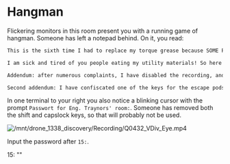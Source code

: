 # Hangman

Flickering monitors in this room present you with a running game of hangman. Someone has left a notepad behind. On it, you read:

```md
This is the sixth time I had to replace my torque grease because SOME PEOPLE have no manners, apparently. Stop stealing my stuff! Yes, it looks like strawberry yoghurt. Yes, the ingredients state 69% strawberry content, but the rest is mineral oil. No, you can't eat it.

I am sick and tired of you people eating my utility materials! So here's the deal: if you are smart enough to figure out my challenge, you may have access to my room. Take what you need then. For everyone else: should you fail to finish the game by winning, the monitoring system will start recording you. You are warned!

Addendum: after numerous complaints, I have disabled the recording, and I have been told to clarify that destroying cameras with chewing gum, hammers, laser pistols or by soaking them in mate is a offense according to Federal Galactic Regulation and can be punished. So no recording. But you still can't have my stuff without winning the game.

Second addendum: I have confiscated one of the keys for the escape pods. You can have it back when Guybrush returns my torque grease. Anyone who helps Guybrush win the game again will be reported. That guy steals everything that isn't welded on or nailed down.
```

In one terminal to your right you also notice a blinking cursor with the prompt `Passwort for Eng. Traynors' room:`. Someone has removed both
the shift and capslock keys, so that will probably not be used.

![/mnt/drone_1338_discovery/Recording/Q0432_VDiv_Eye.mp4](https://www.youtube.com/watch?v=5ZC5rHMvkwo)

Input the password after `15:`.

<div class="key">
15: ""
</div>
